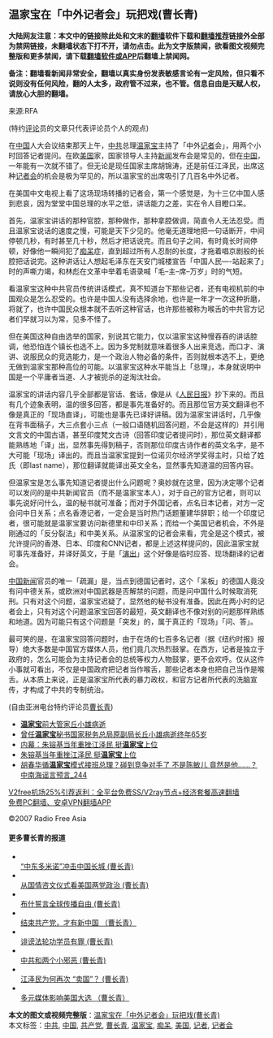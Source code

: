  <h2>温家宝在「中外记者会」玩把戏(曹长青)</h2> <p class="notice"><b>大陆网友注意：本文中的链接除此处和文末的<a href="https://github.com/bannedbook/fanqiang" >翻墙</a>软件下载和<a href="https://github.com/killgcd/justmysocks/blob/master/README.md">翻墙推荐</a>链接外全部为禁网链接，未翻墙状态下打不开，请勿点击。此为文字版禁闻，欲看图文视频完整版和更多禁闻，请下载<a href="https://github.com/bannedbook/fanqiang">翻墙软件或APP</a>后翻墙上禁闻网。</p><p>备注：翻墙看新闻非常安全，翻墙以真实身份发表敏感言论有一定风险，但只看不说则没有任何风险，翻的人太多，政府管不过来，也不管。信息自由是天赋人权，请放心大胆的翻墙。</b></p>  <div class="entry"> <p>来源:RFA</p> <p> (特约<span class='wp_keywordlink_affiliate'><a href="https://www.bannedbook.org/bnews/comments/" title="新闻评论" target="_blank">评论</a></span>员的文章只代表评论员个人的观点) </p> <p> 在<span class='wp_keywordlink_affiliate'><a href="https://www.bannedbook.org/" title="中国" target="_blank">中国</a></span>人大会议结束那天上午，<a href="https://www.bannedbook.org/bnews/tag/%e4%b8%ad%e5%85%b1/" class="st_tag internal_tag" rel="tag" title="标签 中共 下的日志">中共</a>总理<a href="https://www.bannedbook.org/bnews/tag/%e6%b8%a9%e5%ae%b6%e5%ae%9d/" class="st_tag internal_tag" rel="tag" title="标签 温家宝 下的日志">温家宝</a>主持了「中外<a href="https://www.bannedbook.org/bnews/tag/%E8%AE%B0%E8%80%85/" class="st_tag internal_tag" rel="tag" title="标签 记者 下的日志">记者</a>会」，用两个小时回答记者提问。在欧<a href="https://www.bannedbook.org/bnews/tag/%e7%be%8e%e5%9b%bd/" class="st_tag internal_tag" rel="tag" title="标签 美国 下的日志">美国</a>家，国家领导人主持<span class='wp_keywordlink_affiliate'><a href="https://www.bannedbook.org/" title="新闻">新闻</a></span>发布会是常见的，但在<a href="https://www.bannedbook.org/bnews/tag/%E4%B8%AD%E5%9B%BD/" class="st_tag internal_tag" rel="tag" title="标签 中国 下的日志">中国</a>，一年能有一次就不错了。但无论是现任国家主席胡锦涛，还是前任江泽民，出席这种<a href="https://www.bannedbook.org/bnews/tag/%e8%ae%b0%e8%80%85%e4%bc%9a/" class="st_tag internal_tag" rel="tag" title="标签 记者会 下的日志">记者会</a>的机会是极为罕见的，所以温家宝的出席吸引了几百名中外记者。 </p>  <p> 在美国中文电视上看了这场现场转播的记者会，第一个感觉是，为十三亿中国人感到悲哀，因为堂堂中国总理的水平之低，讲话能力之差，实在令人目瞪口呆。 </p> <p> 首先，温家宝讲话的那种官腔，那种做作，那种拿腔做调，简直令人无法忍受。而且温家宝说话的速度之慢，可能是天下少见的。他毫无道理地把一句话断开，中间停顿几秒，有时甚至几十秒，然后才把话说完。而且句子之间，有时竟长时间停顿，好像他一瞬间犯了<a href="https://www.bannedbook.org/bnews/tag/%E7%97%B4%E5%91%86/" class="st_tag internal_tag" rel="tag" title="标签 痴呆 下的日志">痴呆</a>症，直到超过所有人忍耐的长度，才拖着唱京剧般的长腔把话说完。这种讲话让人想起毛泽东在天安门城楼宣告「中国人民&#8212;-站起来了」时的声嘶力竭，和林彪在文革中举着毛语录喊「毛&#8211;主&#8211;席&#8211;万岁」时的气短。 </p> <p> 看温家宝这种中共官员传统讲话模式，真不知道台下那些记者，还有电视机前的中国观众是怎么忍受的。也许是中国人没有选择余地，也许是一年才一次这种折磨，将就了，也许中国民众根本就不去听这种官话，也许那些被称为喉舌的中共官方记者们早就习以为常，见多不怪了。 </p>  <p> 但在美国这种自由选举的国家，别说其它能力，仅以温家宝这种慢吞吞的讲话腔调，他恐怕连个镇长也选不上。因为多党制就意味着很多人出来竞选，而口才、演讲、说服民众的竞选能力，是一个政治人物必备的条件，否则就根本选不上，更绝无做到温家宝那种高位的可能。以温家宝这种水平能当上「总理」，本身就说明中国是一个平庸者当道、人才被扼杀的逆淘汰社会。 </p> <p> 温家宝的讲话内容几乎全部都是官话、套话，像是从《<span class='wp_keywordlink'><a href="https://www.bannedbook.org/forum2/topic109.html" title="透视人民日报" target="_blank">人民日报</a></span>》抄下来的。而且有几个迹象表明，温的很多回答，都是事先准备好的。而且那位官方英文翻译也不像是真正的「现场直译」，可能也是事先已译好讲稿。因为温家宝讲话时，几乎像在背书面稿子，大三点套小三点（一般口语随机回答问题，不会是这样的）并引用文言文的中国古语，甚至印度梵文古诗（回答印度记者提问时），那位英文翻译都能熟练地「译」出，显然事先得到稿子，否则那位印度古诗作者的英文名字，是不大可能「现场」译出的。而且当温家宝提到一位诺贝尔经济学奖得主时，只给了姓氏（即last name），那位翻译就能译出英文全名，显然事先知道温的回答内容。 </p> <p> 但温家宝是怎么事先知道记者提出什么问题呢？奥妙就在这里，因为决定哪个记者可以发问的是中共新闻官员（而不是温家宝本人），对于自己的官方记者，则可以事先说好问什么，温的秘书就可准备；而对于外国记者，点名日本记者，对方一定会问中日关系；点名香港记者，一定会是当时热门话题董建华辞职；给一个印度记者，很可能就是温家宝要访问新德里和中印关系；而给一个美国记者机会，不外是刚通过的「反分裂法」和中美关系。从温家宝的记者会来看，完全是这个模式，被允许提问的香港、日本、印度和CNN记者，都是上述这样提问的，因此温家宝就可事先准备好，并译好英文，于是「<span class='wp_keywordlink_affiliate'><a href="https://zh-cn.shenyunperformingarts.org/" title="演出" target="_blank">演出</a></span>」这个好像是临时应答、现场翻译的记者会。 </p>  <p> <span class='wp_keywordlink_affiliate'><a href="https://www.bannedbook.org/bnews/cnnews/" title="中国新闻">中国新闻</a></span>官员的唯一「疏漏」是，当点到德国记者时，这个「呆板」的德国人竟没有问中德关系，或欧洲对中国武器是否解禁的问题，而是问中国什么时候取消死刑。只有对这个问题，温家宝迟疑了，显然他的秘书没有准备。因此在两小时的记者会上，只有对这个问题温家宝回答的最短，英文翻译也不像对别的问题那样熟练和地道。因为可能只有这个问题是「突发」的，属于真正的「现场」「问、答」。 </p> <p> 最可笑的是，在温家宝回答问题时，由于在场的七百多名记者（据《纽约时报》报导）绝大多数是中国官方媒体人员，他们竟几次热烈鼓掌。在西方，记者是独立于政府的，怎么可能会为主持记者会的总统等权力人物鼓掌，更不会欢呼。仅从这件小事就可看出，不仅是中国政府把记者当作喉舌，那些记者本身也把自己当作是喉舌。从本质上来说，正是温家宝所代表的暴力政权，和官方记者所代表的洗脑宣传，才构成了中共的专制统治。 </p> <p> (自由亚洲电台特约评论员<a href="https://www.bannedbook.org/bnews/tag/%e6%9b%b9%e9%95%bf%e9%9d%92/" class="st_tag internal_tag" rel="tag" title="标签 曹长青 下的日志">曹长青</a>) </p>  <ul class='op-related-articles' title='相关阅读'> <li><a href='https://www.bannedbook.org/bnews/cbnews/20201208/1444185.html' target='_blank'><b>温家宝</b>前大管家丘小雄病逝</a></li> <li><a href='https://www.bannedbook.org/bnews/baitai/20201207/1443650.html' target='_blank'>曾任<b>温家宝</b>秘书国家税务总局原副局长丘小雄病逝终年65岁</a></li> <li><a href='https://www.bannedbook.org/bnews/lifebaike/20200924/1402162.html' target='_blank'>内幕：朱镕基当年重挫江泽民 挺<b>温家宝</b>上位</a></li> <li><a href='https://www.bannedbook.org/bnews/cnnews/20200923/1401674.html' target='_blank'>朱镕基当年重挫江泽民 挺<b>温家宝</b>上位</a></li> <li><a href='https://www.bannedbook.org/bnews/comments/20200812/1378909.html' target='_blank'>胡春华循<b>温家宝</b>模式接班总理？碰到竞争对手了 不是陈敏儿 竟然是他……？ 中南海谣言预言_244</a></li> </ul> <p class="texttj"> <a href="https://www.bannedbook.org/forum23/topic22702.html" target="_blank">V2free机场25%引荐返利：全平台免费SS/V2ray节点+经济套餐高速翻墙</a><br/> <a href="https://github.com/bannedbook/fanqiang/wiki/%E7%A6%81%E9%97%BB%E7%BD%91%E5%AE%89%E5%8D%93%E7%BF%BB%E5%A2%99%E6%96%B0%E9%97%BBAPP" target="_blank">免费PC翻墙、安卓VPN翻墙APP</a></p><p>©2007 Radio Free Asia </p> <h4> 更多曹长青的报道<br /> </h4> <ul> <li> <a href="/mandarin/pinglun/ccq-20050303.html"><br /> “中东多米诺”冲击中国长城 (曹长青)<br /> </a> </li> <li> <a href="/mandarin/pinglun/ccq-20050203.html"><br /> 从国情咨文仪式看美国两党政治 (曹长青)<br /> </a> </li> <li> <a href="/mandarin/pinglun/ccq-20050120.html"><br /> 布什誓言全球传播自由 (曹长青)<br /> </a> </li> <li> <a href="/mandarin/pinglun/ccq-20041216.html"><br /> 结束共产党，才有新中国 （曹长青）<br /> </a> </li> <li> <a href="/mandarin/pinglun/ccq-20041118.html"><br /> 诽谤法轮功学员有罪 (曹长青)<br /> </a> </li> <li> <a href="/mandarin/pinglun/ccq-20041111.html"><br /> 中共和两个小邪恶 (曹长青)<br /> </a> </li> <li> <a href="/mandarin/pinglun/ccq-20041021.html"><br /> 江泽民为何再次 “卖国”？ (曹长青)<br /> </a> </li> <li> <a href="/mandarin/pinglun/ccq-20041018.html"><br /> 多元媒体影响美国大选 （曹长青）<br /> </a> </li> </ul> </p><a name='sharetosocial'></a>       <div><b>本文的图文或视频完整版</b>：<a href='https://www.bannedbook.org/bnews/comments/20201216/1448828.html'>温家宝在「中外记者会」玩把戏(曹长青)</a></div>  </div><!--END ENTRY--> <div class="postfooter"> <div>本文标签：<a href="https://www.bannedbook.org/bnews/tag/%e4%b8%ad%e5%85%b1/" rel="tag">中共</a>, <a href="https://www.bannedbook.org/bnews/tag/%E4%B8%AD%E5%9B%BD/" rel="tag">中国</a>, <a href="https://www.bannedbook.org/bnews/tag/%e5%85%b1%e4%ba%a7%e5%85%9a/" rel="tag">共产党</a>, <a href="https://www.bannedbook.org/bnews/tag/%e6%9b%b9%e9%95%bf%e9%9d%92/" rel="tag">曹长青</a>, <a href="https://www.bannedbook.org/bnews/tag/%e6%b8%a9%e5%ae%b6%e5%ae%9d/" rel="tag">温家宝</a>, <a href="https://www.bannedbook.org/bnews/tag/%E7%97%B4%E5%91%86/" rel="tag">痴呆</a>, <a href="https://www.bannedbook.org/bnews/tag/%e7%be%8e%e5%9b%bd/" rel="tag">美国</a>, <a href="https://www.bannedbook.org/bnews/tag/%E8%AE%B0%E8%80%85/" rel="tag">记者</a>, <a href="https://www.bannedbook.org/bnews/tag/%e8%ae%b0%e8%80%85%e4%bc%9a/" rel="tag">记者会</a></div>  </div><!--END POSTFOOTER--> 